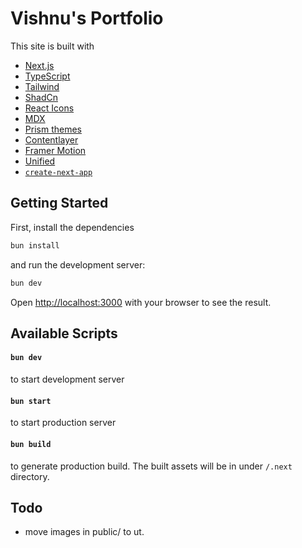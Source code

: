 # Vishnu's Portfolio

This site is built with

- [Next.js](https://nextjs.org/)
- [TypeScript](https://www.typescriptlang.org/)
- [Tailwind](https://tailwindcss.com/)
- [ShadCn](https://ui.shadcn.com/)
- [React Icons](https://react-icons.github.io/react-icons/)
- [MDX](https://mdxjs.com/)
- [Prism themes](https://github.com/PrismJS/prism-themes)
- [Contentlayer](https://www.contentlayer.dev)
- [Framer Motion](https://github.com/framer/motion)
- [Unified](https://github.com/unifiedjs/unified)
- [`create-next-app`](https://github.com/vercel/next.js/tree/canary/packages/create-next-app)

## Getting Started

First, install the dependencies

```bash
bun install
```

and run the development server:

```bash
bun dev
```

Open [http://localhost:3000](http://localhost:3000) with your browser to see the result.

## Available Scripts

#### `bun dev`

to start development server

#### `bun start`

to start production server

#### `bun build`

to generate production build. The built assets will be in under `/.next` directory.

## Todo

- move images in public/ to ut.
